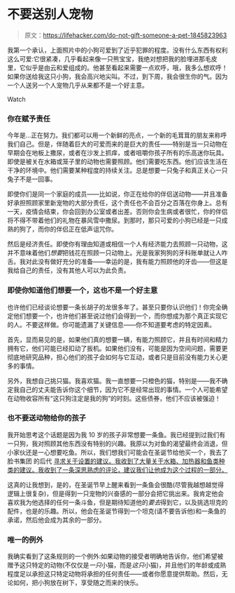 # 不要送别人宠物

> 原文：<https://lifehacker.com/do-not-gift-someone-a-pet-1845823963>

我第一个承认，上面照片中的小狗可爱到了近乎犯罪的程度。没有什么东西有权利这么可爱:它很紧凑，几乎看起来像一只熊宝宝，我绝对想把我的脸埋进那毛皮里，它似乎是由云和爱组成的。他甚至看起来需要一点欢呼，哦，我多么想欢呼！如果你送给我这只小狗，我会高兴地尖叫。不过，到下周，我会很生你的气。因为一个人送另一个人宠物几乎从来都不是一个好主意。

Watch

### 你在赋予责任

今年是...正在努力。我们都可以用一个新鲜的亮点，一个新的毛茸茸的朋友来称呼我们自己。但是，伴随着巨大的可爱而来的是巨大的责任——特别是当一只动物在早期会在地板上撒尿，或者在沙发上抓痒，或者咀嚼你孩子所有的乐高迷你玩具。即使是被关在水箱或笼子里的动物也需要照顾。他们需要吃东西。他们应该生活在干净的环境中。他们需要某种程度的持续关注。总是想要一只兔子和真正关心一只兔子不是一回事。

即使你们是同一个家庭的成员——比如说，你正在给你的伴侣送动物——并且准备好承担照顾家里新宠物的大部分责任，这个责任也不会百分之百落在你身上。总有一天，疫情会结束，你会回到办公室或者出差。否则你会生病或者很忙，你的伴侣将不得不带着他们的礼物在暴风雪中撒尿。到那时，那只可爱的小狗已经是一只成熟的狗了，而你的伴侣正在低声诅咒你。

然后是经济责任。即使你有理由知道或相信一个人有经济能力去照顾一只动物，这并不意味着他们*想要*把钱花在照顾一只动物上。光是我家狗狗的牙科账单就让人咋舌。我对此没有做好充分的准备——幸运的是，我有能力照顾他的牙齿——但这是我给自己的责任，没有其他人可以为此负责。

### 即使你知道他们想要一个，这也不是一个好主意

也许他们已经谈论想要一条长胡子的龙很多年了。甚至只要你认识他们！你完全确定他们想要一个，也许他们甚至说过他们会得到一个，而你想成为那个真正实现它的人。不要这样做。你可能遗漏了关键信息——你不知道要考虑的特定因素。

首先，显而易见的是，如果他们真的想要一辆，有能力照顾它，并且有时间和精力拥有它，他们可能已经扣动了扳机。如果他们没有，可能是因为空间问题，需要更彻底地研究品种，担心他们的孩子会如何与它互动，或者只是目前没有能力关心更多的事情。

另外，我想自己挑只猫。我喜欢猫。我一直想要一只橙色的猫，特别是——我不确定我自己的丈夫能告诉你这个细节，因为它不是经常出现的事情。一个人可能希望在动物收容所有“这只狗注定是我的狗”的时刻。这些债券，他们不应该被强迫！

### 也不要送动物给你的孩子

我开始思考这个话题是因为我 10 岁的孩子非常想要一条鱼。我已经提到过我们有一只狗，我对照顾其他东西没有特别的兴趣。我原以为对鱼的渴望最终会消退，但小家伙还是一心想要吃鱼。所以，我们想我们可能会在圣诞节给他买一个，我去了脸书集团 的后代 [寻求关于设置的建议。我收到了大量关于水箱、加热器和鱼类种类的建议。我收到了一条深思熟虑的评论，建议我们让他成为这个过程的一部分。](https://www.facebook.com/groups/2018785615043946)

这真的让我想到，是的，在圣诞节早上醒来看到一条鱼会很酷(尽管我越想越觉得逻辑上很复杂)，但是得到一只宠物的兴奋感的一部分会把它挑出来。我肯定他会喜欢我为他选择的任何一条斗鱼，但是期待知道他的*要去*得到它，以及挑选坦克的配件，也是的乐趣。所以，他会在圣诞节得到一个坦克(请不要告诉他)和一条鱼的承诺，然后他会成为其余的一部分。

### 唯一的例外

我确实看到了这条规则的一个例外:如果动物的接受者明确地告诉你，他们希望被赠予这只特定的动物(不仅仅是*一只*小猫，而是*这只*小猫)，并且他们的年龄或成熟程度足以承担这只特定动物将承担的任何责任——或者你愿意提供帮助。然后，无论如何，把小狗放在树下，享受随之而来的快乐。